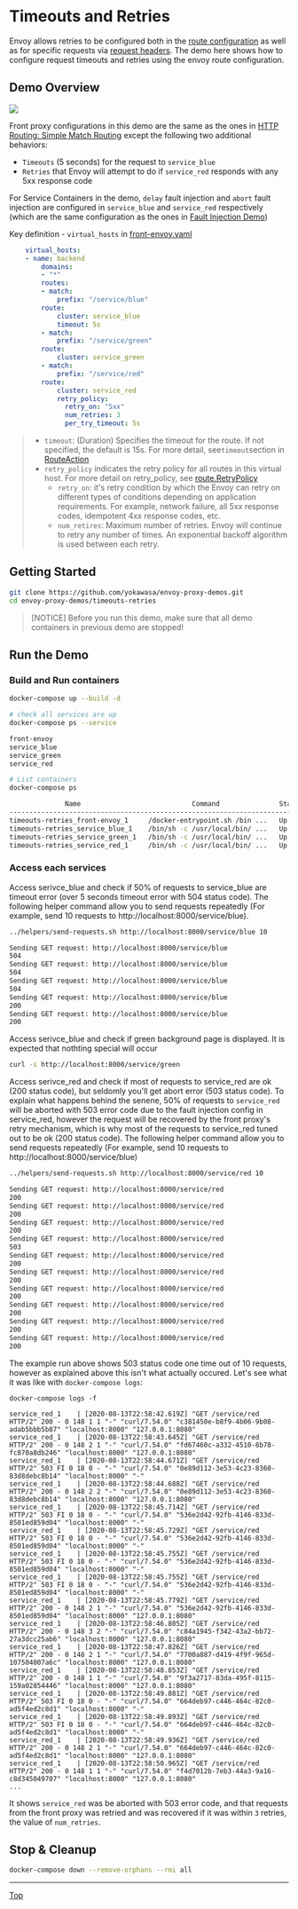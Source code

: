 # Timeouts and Retries

Envoy allows retries to be configured both in the [route configuration](https://www.envoyproxy.io/docs/envoy/v1.5.0/api-v2/rds.proto#envoy-api-msg-routeaction-retrypolicy) as well as for specific requests via [request headers](https://www.envoyproxy.io/docs/envoy/v1.5.0/configuration/http_filters/router_filter#config-http-filters-router-headers). The demo here shows how to configure request timeouts and retries using the envoy route configuration.

## Demo Overview

![](../assets/demo-timeouts-retries.png)

Front proxy configurations in this demo are the same as the ones in [HTTP Routing: Simple Match Routing](../httproute-simple-match) except the following two additional behaviors:
- `Timeouts` (5 seconds) for the request to `service_blue`
- `Retries` that Envoy will attempt to do if `service_red` responds with any 5xx response code

For Service Containers in the demo, `delay` fault injection and `abort` fault injection are configured in `service_blue` and `service_red` respectively (which are the same configuration as the ones in [Fault Injection Demo](../fault-injection))

Key definition - `virtual_hosts` in [front-envoy.yaml](front-envoy.yaml)
```yaml
    virtual_hosts:
    - name: backend
        domains:
        - "*"
        routes:
        - match:
            prefix: "/service/blue"
        route:
            cluster: service_blue
            timeout: 5s
        - match:
            prefix: "/service/green"
        route:
            cluster: service_green
        - match:
            prefix: "/service/red"
        route:
            cluster: service_red
            retry_policy:
              retry_on: "5xx"
              num_retries: 3
              per_try_timeout: 5s
```
> - `timeout`: (Duration) Specifies the timeout for the route. If not specified, the default is 15s. For more detail, see`timeout`section in [RouteAction](https://www.envoyproxy.io/docs/envoy/v1.5.0/api-v2/rds.proto#routeaction)
> - `retry_policy` indicates the retry policy for all routes in this virtual host. For more detail on retry_policy, see [route.RetryPolicy](https://www.envoyproxy.io/docs/envoy/v1.5.0/api-v2/rds.proto#envoy-api-msg-routeaction-retrypolicy)
>   - `retry_on`: it's retry condition by which the Envoy can retry on different types of conditions depending on application requirements. For example, network failure, all 5xx response codes, idempotent 4xx response codes, etc.
>   - `num_retires`: Maximum number of retries. Envoy will continue to retry any number of times. An exponential backoff algorithm is used between each retry.


## Getting Started
```sh
git clone https://github.com/yokawasa/envoy-proxy-demos.git
cd envoy-proxy-demos/timeouts-retries
```
> [NOTICE] Before you run this demo, make sure that all demo containers in previous demo are stopped!

## Run the Demo

### Build and Run containers

```sh
docker-compose up --build -d

# check all services are up
docker-compose ps --service

front-envoy
service_blue
service_green
service_red

# List containers
docker-compose ps

              Name                            Command               State                            Ports
-----------------------------------------------------------------------------------------------------------------------------------
timeouts-retries_front-envoy_1     /docker-entrypoint.sh /bin ...   Up      10000/tcp, 0.0.0.0:8000->8000/tcp, 0.0.0.0:8001->8001/tcp
timeouts-retries_service_blue_1    /bin/sh -c /usr/local/bin/ ...   Up      10000/tcp, 80/tcp                                        
timeouts-retries_service_green_1   /bin/sh -c /usr/local/bin/ ...   Up      10000/tcp, 80/tcp                                        
timeouts-retries_service_red_1     /bin/sh -c /usr/local/bin/ ...   Up      10000/tcp, 80/tcp
```

### Access each services

Access serivce_blue and check if 50% of requests to service_blue are timeout error (over 5 seconds timeout error with 504 status code). The following helper command allow you to send requests repeatedly (For example, send 10 requests to http://localhost:8000/service/blue).

```sh
../helpers/send-requests.sh http://localhost:8000/service/blue 10

Sending GET request: http://localhost:8000/service/blue
504
Sending GET request: http://localhost:8000/service/blue
504
Sending GET request: http://localhost:8000/service/blue
504
Sending GET request: http://localhost:8000/service/blue
200
Sending GET request: http://localhost:8000/service/blue
200
```

Access serivce_blue and check if green background page is displayed. It is expected that nothting special will occur

```sh
curl -s http://localhost:8000/service/green
```

Access serivce_red and check if most of requests to service_red are ok (200 status code), but seldomly you'll get abort error (503 status code). To explain what happens behind the senene, 50% of requests to  `service_red` will be aborted with 503 error code due to the fault injection config in service_red, however the request will be recovered by the front proxy's retry mechanism, which is why most of the requests to service_red tuned out to be ok (200 status code). The following helper command allow you to send requests repeatedly (For example, send 10 requests to http://localhost:8000/service/blue)

```sh
../helpers/send-requests.sh http://localhost:8000/service/red 10

Sending GET request: http://localhost:8000/service/red
200
Sending GET request: http://localhost:8000/service/red
200
Sending GET request: http://localhost:8000/service/red
200
Sending GET request: http://localhost:8000/service/red
503
Sending GET request: http://localhost:8000/service/red
200
Sending GET request: http://localhost:8000/service/red
200
Sending GET request: http://localhost:8000/service/red
200
Sending GET request: http://localhost:8000/service/red
200
Sending GET request: http://localhost:8000/service/red
200
Sending GET request: http://localhost:8000/service/red
200
```

The example run above shows 503 status code one time out of 10 requests, however as explained above this isn't what actually occured. Let's see what it was like with `docker-compose logs`:

```
docker-compose logs -f

service_red_1    | [2020-08-13T22:58:42.619Z] "GET /service/red HTTP/2" 200 - 0 148 1 1 "-" "curl/7.54.0" "c381450e-b8f9-4b06-9b08-adab5bbb5b87" "localhost:8000" "127.0.0.1:8080"
service_red_1    | [2020-08-13T22:58:43.645Z] "GET /service/red HTTP/2" 200 - 0 148 2 1 "-" "curl/7.54.0" "fd67460c-a332-4510-8b78-fc870a8db246" "localhost:8000" "127.0.0.1:8080"
service_red_1    | [2020-08-13T22:58:44.671Z] "GET /service/red HTTP/2" 503 FI 0 18 0 - "-" "curl/7.54.0" "0e89d112-3e53-4c23-8360-83d8debc8b14" "localhost:8000" "-"
service_red_1    | [2020-08-13T22:58:44.688Z] "GET /service/red HTTP/2" 200 - 0 148 2 2 "-" "curl/7.54.0" "0e89d112-3e53-4c23-8360-83d8debc8b14" "localhost:8000" "127.0.0.1:8080"
service_red_1    | [2020-08-13T22:58:45.714Z] "GET /service/red HTTP/2" 503 FI 0 18 0 - "-" "curl/7.54.0" "536e2d42-92fb-4146-833d-8501ed859d04" "localhost:8000" "-"
service_red_1    | [2020-08-13T22:58:45.729Z] "GET /service/red HTTP/2" 503 FI 0 18 0 - "-" "curl/7.54.0" "536e2d42-92fb-4146-833d-8501ed859d04" "localhost:8000" "-"
service_red_1    | [2020-08-13T22:58:45.755Z] "GET /service/red HTTP/2" 503 FI 0 18 0 - "-" "curl/7.54.0" "536e2d42-92fb-4146-833d-8501ed859d04" "localhost:8000" "-"
service_red_1    | [2020-08-13T22:58:45.755Z] "GET /service/red HTTP/2" 503 FI 0 18 0 - "-" "curl/7.54.0" "536e2d42-92fb-4146-833d-8501ed859d04" "localhost:8000" "-"
service_red_1    | [2020-08-13T22:58:45.779Z] "GET /service/red HTTP/2" 200 - 0 148 2 1 "-" "curl/7.54.0" "536e2d42-92fb-4146-833d-8501ed859d04" "localhost:8000" "127.0.0.1:8080"
service_red_1    | [2020-08-13T22:58:46.805Z] "GET /service/red HTTP/2" 200 - 0 148 3 2 "-" "curl/7.54.0" "c84a1945-f342-43a2-bb72-27a3dcc25ab6" "localhost:8000" "127.0.0.1:8080"
service_red_1    | [2020-08-13T22:58:47.826Z] "GET /service/red HTTP/2" 200 - 0 148 2 1 "-" "curl/7.54.0" "7700a887-d419-4f9f-965d-107504007a6c" "localhost:8000" "127.0.0.1:8080"
service_red_1    | [2020-08-13T22:58:48.853Z] "GET /service/red HTTP/2" 200 - 0 148 1 1 "-" "curl/7.54.0" "9f3a2717-83da-495f-8115-159a02854446" "localhost:8000" "127.0.0.1:8080"
service_red_1    | [2020-08-13T22:58:49.881Z] "GET /service/red HTTP/2" 503 FI 0 18 0 - "-" "curl/7.54.0" "664deb97-c446-464c-82c0-ad5f4ed2c8d1" "localhost:8000" "-"
service_red_1    | [2020-08-13T22:58:49.893Z] "GET /service/red HTTP/2" 503 FI 0 18 0 - "-" "curl/7.54.0" "664deb97-c446-464c-82c0-ad5f4ed2c8d1" "localhost:8000" "-"
service_red_1    | [2020-08-13T22:58:49.936Z] "GET /service/red HTTP/2" 200 - 0 148 2 1 "-" "curl/7.54.0" "664deb97-c446-464c-82c0-ad5f4ed2c8d1" "localhost:8000" "127.0.0.1:8080"
service_red_1    | [2020-08-13T22:58:50.965Z] "GET /service/red HTTP/2" 200 - 0 148 1 1 "-" "curl/7.54.0" "f4d7012b-7eb3-44a3-9a16-c8d345049707" "localhost:8000" "127.0.0.1:8080"
...
```

 It shows `service_red` was be aborted with 503 error code, and that requests from the front proxy was retried and was recovered if it was within `3` retries, the value of `num_retries`.


## Stop & Cleanup

```sh
docker-compose down --remove-orphans --rmi all
```

---
[Top](../README.md)

